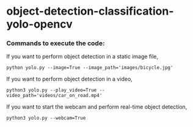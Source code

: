 # object-detection-classification-yolo-opencv

### <b>Commands to execute the code:</b>

If you want to perform object detection in a static image file,
```
python yolo.py --image=True --image_path='images/bicycle.jpg'
```

If you want to perform object detection in a video,
```
python3 yolo.py --play_video=True --video_path='videos/car_on_road.mp4'
```

If you want to start the webcam and perform real-time object detection,
```
python3 yolo.py --webcam=True


